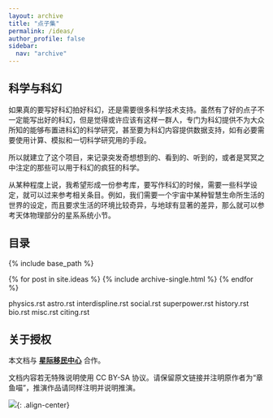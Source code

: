 ```yaml
---
layout: archive
title: "点子集"
permalink: /ideas/
author_profile: false
sidebar:
  nav: "archive"
---
```




## 科学与科幻

如果真的要写好科幻拍好科幻，还是需要很多科学技术支持。虽然有了好的点子不一定能写出好的科幻，但是觉得或许应该有这样一群人，专门为科幻提供不为大众所知的能够布置进科幻的科学研究，甚至要为科幻内容提供数据支持，如有必要需要使用计算、模拟和一切科学研究用的手段。

所以就建立了这个项目，来记录突发奇想想到的、看到的、听到的，或者是冥冥之中注定的那些可以用于科幻的疯狂的科学。

从某种程度上说，我希望形成一份参考库，要写作科幻的时候，需要一些科学设定，就可以过来参考相关条目。例如，我们需要一个宇宙中某种智慧生命所生活的世界的设定，而且要求生活的环境比较奇异，与地球有显著的差异，那么就可以参考天体物理部分的星系系统小节。


## 目录

{% include base_path %}

{% for post in site.ideas %}
  {% include archive-single.html %}
{% endfor %}


physics.rst
astro.rst
interdispline.rst
social.rst
superpower.rst
history.rst
bio.rst
misc.rst
citing.rst






## 关于授权

<div class="notes--warning" markdown="1">

本文档与 [**星际移民中心**](http://interimm.github.io/) 合作。

文档内容若无特殊说明使用 CC BY-SA 协议。请保留原文链接并注明原作者为“章鱼喵”，推演作品请同样注明并说明推演。

![](https://raw.github.com/opentf/GuokrBadge/master/cc/gs/cc_bysa.flat.guokr.32.png){: .align-center}

</div>
